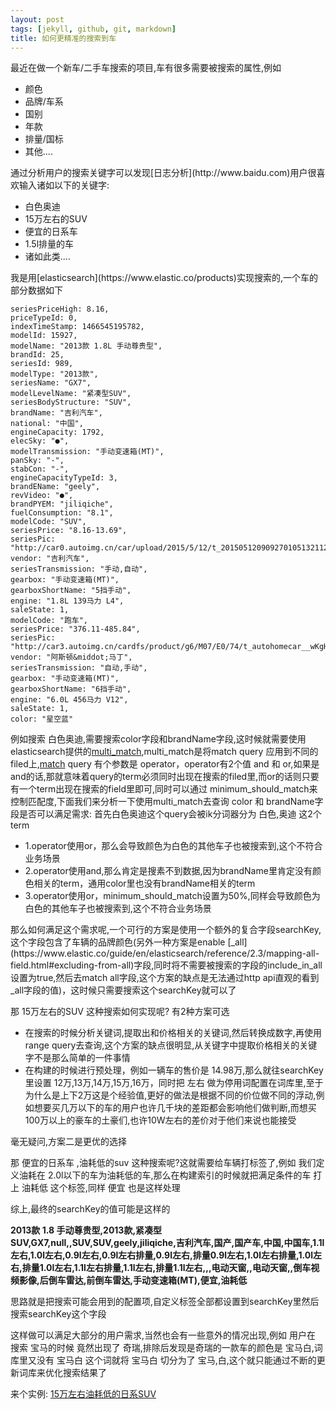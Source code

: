 ```yaml
---
layout: post
tags: [jekyll, github, git, markdown]
title: 如何更精准的搜索到车
---
```


最近在做一个新车/二手车搜索的项目,车有很多需要被搜索的属性,例如
   <ul>
		<li>颜色</li>
		<li>品牌/车系</li>
		<li>国别</li>
		<li>年款</li>
		<li>排量/国标</li>
		<li>其他....</li>
	</ul>
 通过分析用户的搜索关键字可以发现[日志分析](http://www.baidu.com)用户很喜欢输入诸如以下的关键字:
<ul>
	<li>白色奥迪</li>
	<li>15万左右的SUV</li>
	<li>便宜的日系车</li>
	<li>1.5l排量的车</li>
	<li>诸如此类....</li>	
</ul>
我是用[elasticsearch](https://www.elastic.co/products)实现搜索的,一个车的部分数据如下


 
	seriesPriceHigh: 8.16,
	priceTypeId: 0,
	indexTimeStamp: 1466545195782,
	modelId: 15927,
	modelName: "2013款 1.8L 手动尊贵型",
	brandId: 25,
	seriesId: 989,
	modelType: "2013款",
	seriesName: "GX7",
	modelLevelName: "紧凑型SUV",
	seriesBodyStructure: "SUV",
	brandName: "吉利汽车",
	national: "中国",
	engineCapacity: 1792,
	elecSky: "●",
	modelTransmission: "手动变速箱(MT)",
	panSky: "-",
	stabCon: "-",
	engineCapacityTypeId: 3,
	brandEName: "geely",
	revVideo: "●",
	brandPYEM: "jiliqiche",
	fuelConsumption: "8.1",
	modelCode: "SUV",
	seriesPrice: "8.16-13.69",
	seriesPic: "http://car0.autoimg.cn/car/upload/2015/5/12/t_201505120909270105132112.jpg",
	vendor: "吉利汽车",
	seriesTransmission: "手动,自动",
	gearbox: "手动变速箱(MT)",
	gearboxShortName: "5挡手动",
	engine: "1.8L 139马力 L4",
	saleState: 1,
	modelCode: "跑车",
	seriesPrice: "376.11-485.84",
	seriesPic: "http://car3.autoimg.cn/cardfs/product/g6/M07/E0/74/t_autohomecar__wKgHzVZIVpyAGHyxAAVthSQi_RQ315.jpg",
	vendor: "阿斯顿&middot;马丁",
	seriesTransmission: "自动,手动",
	gearbox: "手动变速箱(MT)",
	gearboxShortName: "6挡手动",
	engine: "6.0L 456马力 V12",
	saleState: 1,
	color: "星空蓝"

例如搜索 白色奥迪,需要搜索color字段和brandName字段,这时候就需要使用elasticsearch提供的[multi_match](https://www.elastic.co/guide/en/elasticsearch/guide/2.x/multi-match-query.html),multi_match是将match query 应用到不同的filed上,[match](https://www.elastic.co/guide/en/elasticsearch/guide/2.x/match-multi-word.html) query 有个参数是 operator，operator有2个值 and 和 or,如果是and的话,那就意味着query的term必须同时出现在搜索的filed里,而or的话则只要有一个term出现在搜索的field里即可,同时可以通过 minimum_should_match来控制匹配度,下面我们来分析一下使用multi_match去查询 color 和 brandName字段是否可以满足需求:
首先白色奥迪这个query会被ik分词器分为  白色,奥迪 这2个term
<ul>
	<li>
		1.operator使用or，那么会导致颜色为白色的其他车子也被搜索到,这个不符合业务场景
	</li>
	<li>
		2.operator使用and,那么肯定是搜素不到数据,因为brandName里肯定没有颜色相关的term，通用color里也没有brandName相关的term
	</li>
	<li>
		3.operator使用or，minimum_should_match设置为50%,同样会导致颜色为白色的其他车子也被搜索到,这个不符合业务场景
	</li>
</ul>
那么如何满足这个需求呢,一个可行的方案是使用一个额外的复合字段searchKey,这个字段包含了车辆的品牌颜色(另外一种方案是enable [_all](https://www.elastic.co/guide/en/elasticsearch/reference/2.3/mapping-all-field.html#excluding-from-all)字段,同时将不需要被搜索的字段的include_in_all设置为true,然后去match all字段,这个方案的缺点是无法通过http api直观的看到_all字段的值)，这时候只需要搜索这个searchKey就可以了

那 15万左右的SUV 这种搜索如何实现呢? 有2种方案可选
<ul>
	<li>在搜索的时候分析关键词,提取出和价格相关的关键词,然后转换成数字,再使用range query去查询,这个方案的缺点很明显,从关键字中提取价格相关的关键字不是那么简单的一件事情
	</li>
	<li>
		在构建的时候进行预处理，例如一辆车的售价是 14.98万,那么就往searchKey里设置 12万,13万,14万,15万,16万，同时把 左右 做为停用词配置在词库里,至于为什么是上下2万这是个经验值,更好的做法是根据不同的价位做不同的浮动,例如想要买几万以下的车的用户也许几千块的差距都会影响他们做判断,而想买100万以上的豪车的土豪们,也许10W左右的差价对于他们来说也能接受
	</li>
</ul>
毫无疑问,方案二是更优的选择   

 那 便宜的日系车  ,油耗低的suv 这种搜索呢?这就需要给车辆打标签了,例如 我们定义油耗在 2.0l以下的车为油耗低的车,那么在构建索引的时候就把满足条件的车 打上 油耗低 这个标签,同样 便宜 也是这样处理

 综上,最终的searchKey的值可能是这样的  
<p><b>
 2013款 1.8 手动尊贵型,2013款,紧凑型SUV,GX7,null,,SUV,SUV,geely,jiliqiche,吉利汽车,国产,国产车,中国,中国车,1.1l左右,1.0l左右,0.9l左右,0.9l左右排量,0.9l左右,排量0.9l左右,1.0l左右排量,1.0l左右,排量1.0l左右,1.1l左右排量,1.1l左右,排量1.1l左右,,,电动天窗,,电动天窗,,倒车视频影像,后倒车雷达,前倒车雷达,手动变速箱(MT),便宜,油耗低
</b></p>
 思路就是把搜索可能会用到的配置项,自定义标签全部都设置到searchKey里然后搜索searchKey这个字段

 这样做可以满足大部分的用户需求,当然也会有一些意外的情况出现,例如 用户在 搜索 宝马的时候 竟然出现了 奇瑞,排除后发现是奇瑞的一款车的颜色是 宝马白,词库里又没有 宝马白 这个词就将 宝马白  切分为了 宝马,白,这个就只能通过不断的更新词库来优化搜索结果了

来个实例:  [15万左右油耗低的日系SUV](http://www.che.com/ershouche/15%E4%B8%87%E5%B7%A6%E5%8F%B3%E6%B2%B9%E8%80%97%E4%BD%8E%E7%9A%84%E6%97%A5%E7%B3%BBSUV)


   

 
